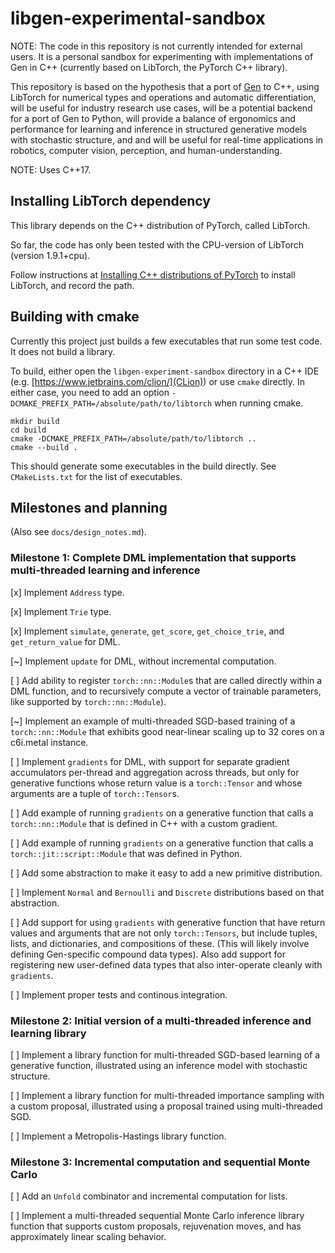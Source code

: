 # libgen-experimental-sandbox

NOTE: The code in this repository is not currently intended for external users. It is a personal sandbox for experimenting with implementations of Gen in C++ (currently based on LibTorch, the PyTorch C++ library).

This repository is based on the hypothesis that a port of [Gen](gen.dev) to C++, using LibTorch for numerical types and operations and automatic differentiation, will be useful for industry research use cases, will be a potential backend for a port of Gen to Python, will provide a balance of ergonomics and performance for learning and inference in structured generative models with stochastic structure, and and will be useful for real-time applications in robotics, computer vision, perception, and human-understanding.

NOTE: Uses C++17.

## Installing LibTorch dependency

This library depends on the C++ distribution of PyTorch, called LibTorch.

So far, the code has only been tested with the CPU-version of LibTorch (version 1.9.1+cpu).

Follow instructions at [Installing C++ distributions of PyTorch](https://pytorch.org/cppdocs/installing.html) to install LibTorch, and record the path.

## Building with cmake


Currently this project just builds a few executables that run some test code.
It does not build a library.

To build, either open the `libgen-experiment-sandbox` directory in a C++ IDE (e.g. [https://www.jetbrains.com/clion/](CLion)) or use `cmake` directly.
In either case, you need to add an option `-DCMAKE_PREFIX_PATH=/absolute/path/to/libtorch` when running cmake.

```shell
mkdir build
cd build
cmake -DCMAKE_PREFIX_PATH=/absolute/path/to/libtorch ..
cmake --build .
```

This should generate some executables in the build directly.
See `CMakeLists.txt` for the list of executables.

## Milestones and planning

(Also see `docs/design_notes.md`).

### Milestone 1: Complete DML implementation that supports multi-threaded learning and inference

[x] Implement `Address` type.

[x] Implement `Trie` type.

[x] Implement `simulate`, `generate`, `get_score`, `get_choice_trie`, and `get_return_value` for DML.

[~] Implement `update` for DML, without incremental computation.

[ ] Add ability to register `torch::nn::Module`s that are called directly within a DML function, and to recursively compute a vector of trainable parameters, like supported by `torch::nn::Module`).

[~] Implement an example of multi-threaded SGD-based training of a `torch::nn::Module` that exhibits good near-linear scaling up to 32 cores on a c6i.metal instance.

[ ] Implement `gradients` for DML, with support for separate gradient accumulators per-thread and aggregation across threads, but only for generative functions whose return value is a `torch::Tensor` and whose arguments are a tuple of `torch::Tensor`s.

[ ] Add example of running `gradients` on a generative function that calls a `torch::nn::Module` that is defined in C++ with a custom gradient.

[ ] Add  example of running `gradients` on a generative function that calls a `torch::jit::script::Module` that was defined in Python.

[ ] Add some abstraction to make it easy to add a new primitive distribution.

[ ] Implement `Normal` and `Bernoulli` and `Discrete` distributions based on that abstraction.

[ ] Add support for using `gradients` with generative function that have return values and arguments that are not only `torch::Tensors`, but include tuples, lists, and dictionaries, and compositions of these. (This will likely involve defining Gen-specific compound data types). Also add support for registering new user-defined data types that also inter-operate cleanly with `gradients`.

[ ] Implement proper tests and continous integration.

### Milestone 2: Initial version of a multi-threaded inference and learning library

[ ] Implement a library function for multi-threaded SGD-based learning of a generative function, illustrated using an inference model with stochastic structure.

[ ] Implement a library function for multi-threaded importance sampling with a custom proposal, illustrated using a proposal trained using multi-threaded SGD.

[ ] Implement a Metropolis-Hastings library function.

### Milestone 3: Incremental computation and sequential Monte Carlo

[ ] Add an `Unfold` combinator and incremental computation for lists.

[ ] Implement a multi-threaded sequential Monte Carlo inference library function that supports custom proposals, rejuvenation moves, and has approximately linear scaling behavior.
